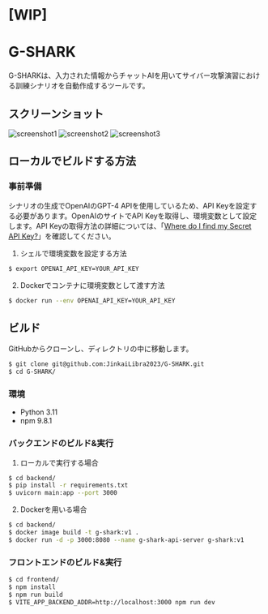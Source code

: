 # [WIP]
# G-SHARK

G-SHARKは、入力された情報からチャットAIを用いてサイバー攻撃演習における訓練シナリオを自動作成するツールです。  

## スクリーンショット

![screenshot1](https://github.com/JinkaiLibra2023/G-SHARK/blob/main/screenshot/screenshot1.png?raw=true)
![screenshot2](https://github.com/JinkaiLibra2023/G-SHARK/blob/main/screenshot/screenshot2.png?raw=true)
![screenshot3](https://github.com/JinkaiLibra2023/G-SHARK/blob/main/screenshot/screenshot3.png?raw=true)

## ローカルでビルドする方法

### 事前準備

シナリオの生成でOpenAIのGPT-4 APIを使用しているため、API Keyを設定する必要があります。OpenAIのサイトでAPI Keyを取得し、環境変数として設定します。API Keyの取得方法の詳細については、「[Where do I find my Secret API Key?](https://help.openai.com/en/articles/4936850-where-do-i-find-my-secret-api-key)」を確認してください。  
  
1. シェルで環境変数を設定する方法
```sh
$ export OPENAI_API_KEY=YOUR_API_KEY
```
2. Dockerでコンテナに環境変数として渡す方法
```sh
$ docker run --env OPENAI_API_KEY=YOUR_API_KEY
```

## ビルド

GitHubからクローンし、ディレクトリの中に移動します。
```sh
$ git clone git@github.com:JinkaiLibra2023/G-SHARK.git
$ cd G-SHARK/
```
### 環境

- Python 3.11
- npm 9.8.1

### バックエンドのビルド&実行

1. ローカルで実行する場合
```sh
$ cd backend/
$ pip install -r requirements.txt
$ uvicorn main:app --port 3000
```

2. Dockerを用いる場合
```sh
$ cd backend/
$ docker image build -t g-shark:v1 .
$ docker run -d -p 3000:8080 --name g-shark-api-server g-shark:v1
```

### フロントエンドのビルド&実行

```sh
$ cd frontend/
$ npm install
$ npm run build
$ VITE_APP_BACKEND_ADDR=http://localhost:3000 npm run dev
```

